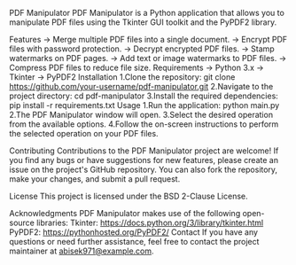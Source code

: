 PDF Manipulator
PDF Manipulator is a Python application that allows you to manipulate PDF files using the Tkinter GUI toolkit and the PyPDF2 library.

Features
-> Merge multiple PDF files into a single document.
-> Encrypt PDF files with password protection.
-> Decrypt encrypted PDF files.
-> Stamp watermarks on PDF pages.
-> Add text or image watermarks to PDF files.
-> Compress PDF files to reduce file size.
Requirements
-> Python 3.x
-> Tkinter
-> PyPDF2
Installation
1.Clone the repository:
git clone https://github.com/your-username/pdf-manipulator.git
2.Navigate to the project directory:
cd pdf-manipulator
3.Install the required dependencies:
pip install -r requirements.txt
Usage
1.Run the application:
python main.py
2.The PDF Manipulator window will open.
3.Select the desired operation from the available options.
4.Follow the on-screen instructions to perform the selected operation on your PDF files.

Contributing
Contributions to the PDF Manipulator project are welcome! If you find any bugs or have suggestions for new features, please create an issue on the project's GitHub repository. You can also fork the repository, make your changes, and submit a pull request.

License
This project is licensed under the BSD 2-Clause License.

Acknowledgments
PDF Manipulator makes use of the following open-source libraries:
Tkinter: https://docs.python.org/3/library/tkinter.html
PyPDF2: https://pythonhosted.org/PyPDF2/
Contact
If you have any questions or need further assistance, feel free to contact the project maintainer at abisek971@example.com.
